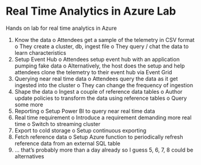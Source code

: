 # Real Time Analytics in Azure Lab

Hands on lab for real time analytics in Azure

1.	Know the data
o	Attendees get a sample of the telemetry in CSV format
o	They create a cluster, db, ingest file
o	They query / chat the data to learn characteristics
2.	Setup Event Hub
o	Attendees setup event hub with an application pumping fake data
o	Alternatively, the host does the setup and help attendees clone the telemetry to their event hub via Event Grid
3.	Querying near real time data
o	Attendees query the data as it get ingested into the cluster
o	They can change the frequency of ingestion
4.	Shape the data
o	Ingest a couple of reference data tables
o	Author update policies to transform the data using reference tables
o	Query some more
5.	Reporting
o	Setup Power BI to query near real time data
6.	Real time requirement
o	Introduce a requirement demanding more real time
o	Switch to streaming cluster
7.	Export to cold storage
o	Setup continuous exporting
8.	Fetch reference data
o	Setup Azure function to periodically refresh reference data from an external SQL table
9.	…  that’s probably more than a day already so I guess 5, 6, 7, 8 could be alternatives
